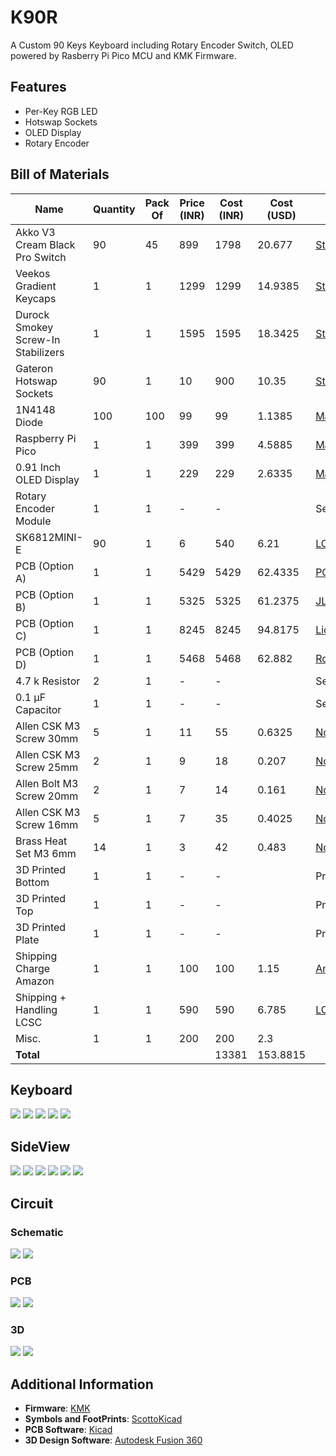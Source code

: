 # K90R

A Custom 90 Keys Keyboard including Rotary Encoder Switch, OLED powered by Rasberry Pi Pico MCU and KMK Firmware.

## Features

-   Per-Key RGB LED
-   Hotswap Sockets
-   OLED Display
-   Rotary Encoder

## Bill of Materials

| Name                               | Quantity | Pack Of | Price (INR) | Cost (INR) | Cost (USD) | Source                                                                                                                      |
| ---------------------------------- | -------- | ------- | ----------- | ---------- | ---------- | --------------------------------------------------------------------------------------------------------------------------- |
| Akko V3 Cream Black Pro Switch     | 90       | 45      | 899         | 1798       | 20.677     | [StacksKB](https://stackskb.com/store/akko-v3-cream-blue-pro-switch-pack-of-45/)                                            |
| Veekos Gradient Keycaps            | 1        | 1       | 1299        | 1299       | 14.9385    | [StacksKB](https://stackskb.com/store/veekos-gradient-keycaps-cherry-profile-135-keys/)                                     |
| Durock Smokey Screw-In Stabilizers | 1        | 1       | 1595        | 1595       | 18.3425    | [StacksKB](https://stackskb.com/store/durock-smokey-screw-in-stabilizers-v2/)                                               |
| Gateron Hotswap Sockets            | 90       | 1       | 10          | 900        | 10.35      | [StacksKB](https://stackskb.com/store/gateron-hotswap-sockets/)                                                             |
| 1N4148 Diode                       | 100      | 100     | 99          | 99         | 1.1385     | [Makerbazar](https://makerbazar.in/products/dip-rectifier-diode-through-hole?variant=46889718120688)                        |
| Raspberry Pi Pico                  | 1        | 1       | 399         | 399        | 4.5885     | [Makerbazar](https://makerbazar.in/products/raspberry-pi-pico-development-boards?variant=47233117356272)                    |
| 0.91 Inch OLED Display             | 1        | 1       | 229         | 229        | 2.6335     | [Makerbazar](https://makerbazar.in/products/0-91-inch-i2c-iic-serial-4-pin-oled-display-module-blue?variant=45428382400752) |
| Rotary Encoder Module              | 1        | 1       | -           | -          |            | Self                                                                                                                        |
| SK6812MINI-E                       | 90       | 1       | 6           | 540        | 6.21       | [LCSC](https://lcsc.com/product-detail/RGB-LEDs-Built-in-IC_OPSCO-Optoelectronics-SK6812MINI-E_C5149201.html)               |
| PCB (Option A)                     | 1        | 1       | 5429        | 5429       | 62.4335    | [PCBPower](https://www.pcbpower.com/page/pcb-fabrication)                                                                   |
| PCB (Option B)                     | 1        | 1       | 5325        | 5325       | 61.2375    | [JLCPCB](https://jlcpcb.com/)                                                                                               |
| PCB (Option C)                     | 1        | 1       | 8245        | 8245       | 94.8175    | [LionCircuits](https://www.lioncircuits.com/)                                                                               |
| PCB (Option D)                     | 1        | 1       | 5468        | 5468       | 62.882     | [Robu](https://robu.in/product/online-pcb-manufacturing-service)                                                            |
| 4.7 k Resistor                     | 2        | 1       | -           | -          |            | Self                                                                                                                        |
| 0.1 µF Capacitor                   | 1        | 1       | -           | -          |            | Self                                                                                                                        |
| Allen CSK M3 Screw 30mm            | 5        | 1       | 11          | 55         | 0.6325     | [Novo3D](https://novo3d.in/allen-csk-screw/)                                                                                |
| Allen CSK M3 Screw 25mm            | 2        | 1       | 9           | 18         | 0.207      | [Novo3D](https://novo3d.in/allen-bolt-cs/)                                                                                  |
| Allen Bolt M3 Screw 20mm           | 2        | 1       | 7           | 14         | 0.161      | [Novo3D](https://novo3d.in/allen-csk-screw/)                                                                                |
| Allen CSK M3 Screw 16mm            | 5        | 1       | 7           | 35         | 0.4025     | [Novo3D](https://novo3d.in/allen-csk-screw/)                                                                                |
| Brass Heat Set M3 6mm              | 14       | 1       | 3           | 42         | 0.483      | [Novo3D](https://novo3d.in/brass-heat-set/)                                                                                 |
| 3D Printed Bottom                  | 1        | 1       | -           | -          |            | Printlegion                                                                                                                 |
| 3D Printed Top                     | 1        | 1       | -           | -          |            | Printlegion                                                                                                                 |
| 3D Printed Plate                   | 1        | 1       | -           | -          |            | Printlegion                                                                                                                 |
| Shipping Charge Amazon             | 1        | 1       | 100         | 100        | 1.15       | [Amazon](https://amzn.in/)                                                                                                  |
| Shipping + Handling LCSC           | 1        | 1       | 590         | 590        | 6.785      | [LCSC](https://lcsc.com/)                                                                                                   |
| Misc.                              | 1        | 1       | 200         | 200        | 2.3        |                                                                                                                             |
| **Total**                          |          |         |             | 13381      | 153.8815   |                                                                                                                             |

## Keyboard

![](./images/1.png)
![](./images/2.png)
![](./images/3.png)
![](./images/4.png)
![](./images/5.png)

## SideView

![](./images/7.png)
![](./images/8.png)
![](./images/9.png)
![](./images/10.png)
![](./images/11.png)
![](./images/6.png)

## Circuit

### Schematic

![](./images/12.png)
![](./images/13.png)

### PCB

![](./images/14.png)
![](./images/15.png)

### 3D

![](./images/16.png)
![](./images/17.png)

## Additional Information

-   **Firmware**: [KMK](https://github.com/KMKfw/kmk_firmware/)
-   **Symbols and FootPrints**: [ScottoKicad](https://github.com/joe-scotto/scottokeebs/tree/main/Extras/ScottoKicad)
-   **PCB Software**: [Kicad](https://www.kicad.org/)
-   **3D Design Software**: [Autodesk Fusion 360](https://www.autodesk.com/in/products/fusion-360/overview)

